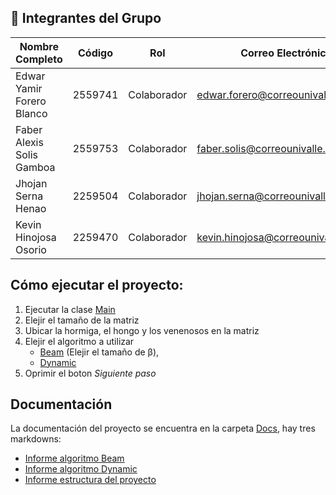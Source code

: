 
## 👥 Integrantes del Grupo

| Nombre Completo       | Código  | Rol            | Correo Electrónico       |
|-----------------------|---------|----------------|--------------------------|
| Edwar Yamir Forero Blanco        | 2559741  | Colaborador  | edwar.forero@correounivalle.edu.co  |
| Faber Alexis Solis Gamboa        | 2559753  | Colaborador  | faber.solis@correounivalle.edu.co   |
| Jhojan Serna Henao               | 2259504  | Colaborador  | jhojan.serna@correounivalle.edu.co  |
| Kevin Hinojosa Osorio            | 2259470  | Colaborador  | kevin.hinojosa@correounivalle.edu.co|


## Cómo ejecutar el proyecto:
1. Ejecutar la clase [Main](main.py)
2. Elejir el tamaño de la matriz
3. Ubicar la hormiga, el hongo y los venenosos en la matriz
4. Elejir el algoritmo a utilizar 
    - [Beam](core/algoritmo_beam.py) (Elejir el tamaño de  β), 
    - [Dynamic](core/algoritmo_dynamic.py)
5. Oprimir el boton *Siguiente paso*

## Documentación
La documentación del proyecto se encuentra en la carpeta [Docs](docs), hay tres markdowns:

- [Informe algoritmo Beam](docs/InfoBeam.md)
- [Informe algoritmo Dynamic](docs/InfoDynamic.md)
- [Informe estructura del proyecto](docs/infoGUI.md)
